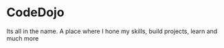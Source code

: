 # CodeDojo
Its all in the name. A place where I hone my skills, build projects, learn and much more

